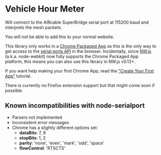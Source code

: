 # Vehicle Hour Meter

Will connect to the AIRcable SuperBridge serial port at 115200 baud and interprets the mesh packets.


You will not be able to add this to your normal website.

This library only works in a [Chrome Packaged App](http://developer.chrome.com/apps/about_apps.html) as this is the only way to get access to the [serial ports API](http://developer.chrome.com/apps/serial.html) in the browser. Incidentally, since [NW.js](http://nwjs.io/) (a.k.a. node-webkit) now fully supports the Chrome Packaged App platform, this means you can also use this library in NW.js v0.13+.

If you want help making your first Chrome App, read the ["Create Your First App"](http://developer.chrome.com/apps/first_app.html) tutorial.

There is currently no Firefox extension support but that might come soon if possible.


Known incompatibilities with node-serialport
-------------------------------------------
* Parsers not implemented
* Inconsistent error messages
* Chrome has a slightly different options set:
    * __dataBits__: 7, 8
    * __stopBits__: 1, 2
    * __parity__: 'none', 'even', 'mark', 'odd', 'space'
    * __flowControl__: 'RTSCTS'


